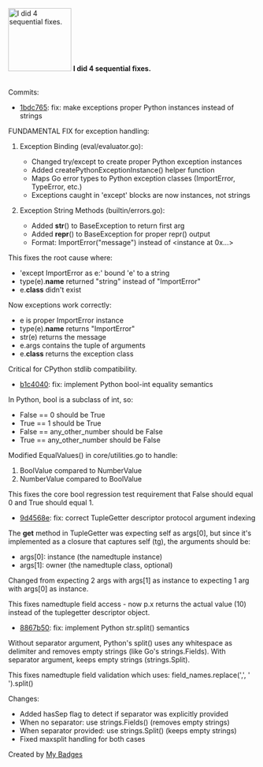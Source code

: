 <img src="https://my-badges.github.io/my-badges/fix-4.png" alt="I did 4 sequential fixes." title="I did 4 sequential fixes." width="128">
<strong>I did 4 sequential fixes.</strong>
<br><br>

Commits:

- <a href="https://github.com/mmichie/m28/commit/1bdc765e9470b41da2514769555800920088d990">1bdc765</a>: fix: make exceptions proper Python instances instead of strings

FUNDAMENTAL FIX for exception handling:

1. Exception Binding (eval/evaluator.go):
   - Changed try/except to create proper Python exception instances
   - Added createPythonExceptionInstance() helper function
   - Maps Go error types to Python exception classes (ImportError, TypeError, etc.)
   - Exceptions caught in 'except' blocks are now instances, not strings

2. Exception String Methods (builtin/errors.go):
   - Added __str__() to BaseException to return first arg
   - Added __repr__() to BaseException for proper repr() output
   - Format: ImportError("message") instead of <instance at 0x...>

This fixes the root cause where:
- 'except ImportError as e:' bound 'e' to a string
- type(e).__name__ returned "string" instead of "ImportError"
- e.__class__ didn't exist

Now exceptions work correctly:
- e is proper ImportError instance
- type(e).__name__ returns "ImportError"
- str(e) returns the message
- e.args contains the tuple of arguments
- e.__class__ returns the exception class

Critical for CPython stdlib compatibility.
- <a href="https://github.com/mmichie/m28/commit/b1c4040f47fdac6857401821f82cdf6eac7dff31">b1c4040</a>: fix: implement Python bool-int equality semantics

In Python, bool is a subclass of int, so:
- False == 0 should be True
- True == 1 should be True
- False == any_other_number should be False
- True == any_other_number should be False

Modified EqualValues() in core/utilities.go to handle:
1. BoolValue compared to NumberValue
2. NumberValue compared to BoolValue

This fixes the core bool regression test requirement that False should
equal 0 and True should equal 1.
- <a href="https://github.com/mmichie/m28/commit/9d4568eab3dc55cd05f465771241217587ea3c11">9d4568e</a>: fix: correct TupleGetter descriptor protocol argument indexing

The __get__ method in TupleGetter was expecting self as args[0], but
since it's implemented as a closure that captures self (tg), the
arguments should be:
- args[0]: instance (the namedtuple instance)
- args[1]: owner (the namedtuple class, optional)

Changed from expecting 2 args with args[1] as instance to expecting 1 arg
with args[0] as instance.

This fixes namedtuple field access - now p.x returns the actual value (10)
instead of the tuplegetter descriptor object.
- <a href="https://github.com/mmichie/m28/commit/8867b50e7a2b4bc5e6b6ae4a9386f3822421aca7">8867b50</a>: fix: implement Python str.split() semantics

Without separator argument, Python's split() uses any whitespace
as delimiter and removes empty strings (like Go's strings.Fields).
With separator argument, keeps empty strings (strings.Split).

This fixes namedtuple field validation which uses:
  field_names.replace(',', ' ').split()

Changes:
- Added hasSep flag to detect if separator was explicitly provided
- When no separator: use strings.Fields() (removes empty strings)
- When separator provided: use strings.Split() (keeps empty strings)
- Fixed maxsplit handling for both cases


Created by <a href="https://github.com/my-badges/my-badges">My Badges</a>